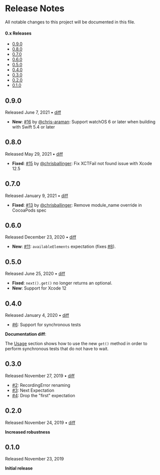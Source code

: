 Release Notes
=============

All notable changes to this project will be documented in this file.

#### 0.x Releases

- [0.9.0](#090)
- [0.8.0](#080)
- [0.7.0](#070)
- [0.6.0](#060)
- [0.5.0](#050)
- [0.4.0](#040)
- [0.3.0](#030)
- [0.2.0](#020)
- [0.1.0](#010)

## 0.9.0

Released June 7, 2021 &bull; [diff](https://github.com/groue/CombineExpectations/compare/v0.8.0...v0.9.0)

- **New**: [#16](https://github.com/groue/CombineExpectations/pull/16) by [@chris-araman](https://github.com/chris-araman): Support watchOS 6 or later when building with Swift 5.4 or later

## 0.8.0

Released May 29, 2021 &bull; [diff](https://github.com/groue/CombineExpectations/compare/v0.7.0...v0.8.0)

- **Fixed**: [#15](https://github.com/groue/CombineExpectations/pull/15) by [@chrisballinger](https://github.com/chrisballinger): Fix XCTFail not found issue with Xcode 12.5

## 0.7.0

Released January 9, 2021 &bull; [diff](https://github.com/groue/CombineExpectations/compare/v0.6.0...v0.7.0)

- **Fixed**: [#13](https://github.com/groue/CombineExpectations/pull/13) by [@chrisballinger](https://github.com/chrisballinger): Remove module_name override in CocoaPods spec

## 0.6.0

Released December 23, 2020 &bull; [diff](https://github.com/groue/CombineExpectations/compare/v0.5.0...v0.6.0)

- **New**: [#11](https://github.com/groue/CombineExpectations/pull/11): `availableElements` expectation (fixes [#8](https://github.com/groue/CombineExpectations/issues/8)).

## 0.5.0

Released June 25, 2020 &bull; [diff](https://github.com/groue/CombineExpectations/compare/v0.4.0...v0.5.0)

- **Fixed**: `next().get()` no longer returns an optional.
- **New**: Support for Xcode 12

## 0.4.0

Released January 4, 2020 &bull; [diff](https://github.com/groue/CombineExpectations/compare/v0.3.0...v0.4.0)

- [#6](https://github.com/groue/CombineExpectations/pull/6): Support for synchronous tests

**Documentation diff**:

The [Usage] section shows how to use the new `get()` method in order to perform synchronous tests that do not have to wait.


## 0.3.0

Released November 27, 2019 &bull; [diff](https://github.com/groue/CombineExpectations/compare/v0.2.0...v0.3.0)

- [#2](https://github.com/groue/CombineExpectations/pull/2): RecordingError renaming
- [#3](https://github.com/groue/CombineExpectations/pull/3): Next Expectation
- [#4](https://github.com/groue/CombineExpectations/pull/4): Drop the "first" expectation


## 0.2.0

Released November 24, 2019 &bull; [diff](https://github.com/groue/CombineExpectations/compare/v0.1.0...v0.2.0)

**Increased robustness**

## 0.1.0

Released November 23, 2019

**Initial release**

[Usage]: README.md#usage
